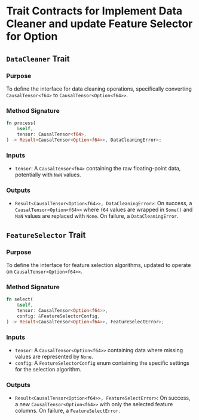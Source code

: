 # Trait Contracts for Implement Data Cleaner and update Feature Selector for Option<f64>

## `DataCleaner` Trait

### Purpose
To define the interface for data cleaning operations, specifically converting `CausalTensor<f64>` to `CausalTensor<Option<f64>>`.

### Method Signature
```rust
fn process(
    &self,
    tensor: CausalTensor<f64>,
) -> Result<CausalTensor<Option<f64>>, DataCleaningError>;
```

### Inputs
- `tensor`: A `CausalTensor<f64>` containing the raw floating-point data, potentially with `NaN` values.

### Outputs
- `Result<CausalTensor<Option<f64>>, DataCleaningError>`: On success, a `CausalTensor<Option<f64>>` where `f64` values are wrapped in `Some()` and `NaN` values are replaced with `None`. On failure, a `DataCleaningError`.

## `FeatureSelector` Trait

### Purpose
To define the interface for feature selection algorithms, updated to operate on `CausalTensor<Option<f64>>`.

### Method Signature
```rust
fn select(
    &self,
    tensor: CausalTensor<Option<f64>>,
    config: &FeatureSelectorConfig,
) -> Result<CausalTensor<Option<f64>>, FeatureSelectError>;
```

### Inputs
- `tensor`: A `CausalTensor<Option<f64>>` containing data where missing values are represented by `None`.
- `config`: A `FeatureSelectorConfig` enum containing the specific settings for the selection algorithm.

### Outputs
- `Result<CausalTensor<Option<f64>>, FeatureSelectError>`: On success, a new `CausalTensor<Option<f64>>` with only the selected feature columns. On failure, a `FeatureSelectError`.

